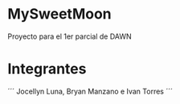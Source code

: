 # MySweetMoon

Proyecto para el 1er parcial de DAWN

# Integrantes
´´´
  Jocellyn Luna, Bryan Manzano e Ivan Torres
´´´
